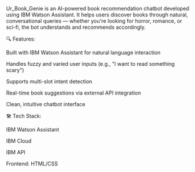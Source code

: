 Ur_Book_Genie is an AI-powered book recommendation chatbot developed using IBM Watson Assistant. It helps users discover books through natural, conversational queries — whether you're looking for horror, romance, or sci-fi, the bot understands and recommends accordingly.

🔍 Features:

Built with IBM Watson Assistant for natural language interaction

Handles fuzzy and varied user inputs (e.g., "I want to read something scary")

Supports multi-slot intent detection

Real-time book suggestions via external API integration

Clean, intuitive chatbot interface

🛠 Tech Stack:

IBM Watson Assistant

IBM Cloud

IBM API

Frontend: HTML/CSS
